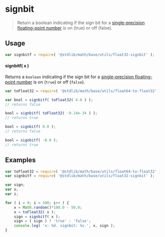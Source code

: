 signbit
===

> Return a boolean indicating if the sign bit for a [single-precision floating-point number][ieee754] is on (true) or off (false).


<!-- <usage> -->

## Usage

``` javascript
var signbitf = require( '@stdlib/math/base/utils/float32-signbit' );
```

#### signbitf( x )

Returns a `boolean` indicating if the sign bit for a [single-precision floating-point number][ieee754] is on (`true`) or off (`false`).

``` javascript
var toFloat32 = require( '@stdlib/math/base/utils/float64-to-float32' );

var bool = signbitf( toFloat32( 4.0 ) );
// returns false

bool = signbitf( toFloat32( -9.14e-34 ) );
// returns true

bool = signbitf( 0.0 );
// returns false

bool = signbitf( -0.0 );
// returns true
```

<!-- </usage> -->


<!-- <examples> -->

## Examples

``` javascript
var toFloat32 = require( '@stdlib/math/base/utils/float64-to-float32' );
var signbitf = require( '@stdlib/math/base/utils/float32-signbit' );

var sign;
var x;
var i;

for ( i = 0; i < 100; i++ ) {
	x = Math.random()*100.0 - 50.0;
	x = toFloat32( x );
	sign = signbitf( x );
	sign = ( sign ) ? 'true' : 'false';
	console.log( 'x: %d. signbit: %s.', x, sign );
}
```

<!-- </examples> -->


<!-- <links> -->

[ieee754]: https://en.wikipedia.org/wiki/IEEE_754-1985

<!-- </links> -->
